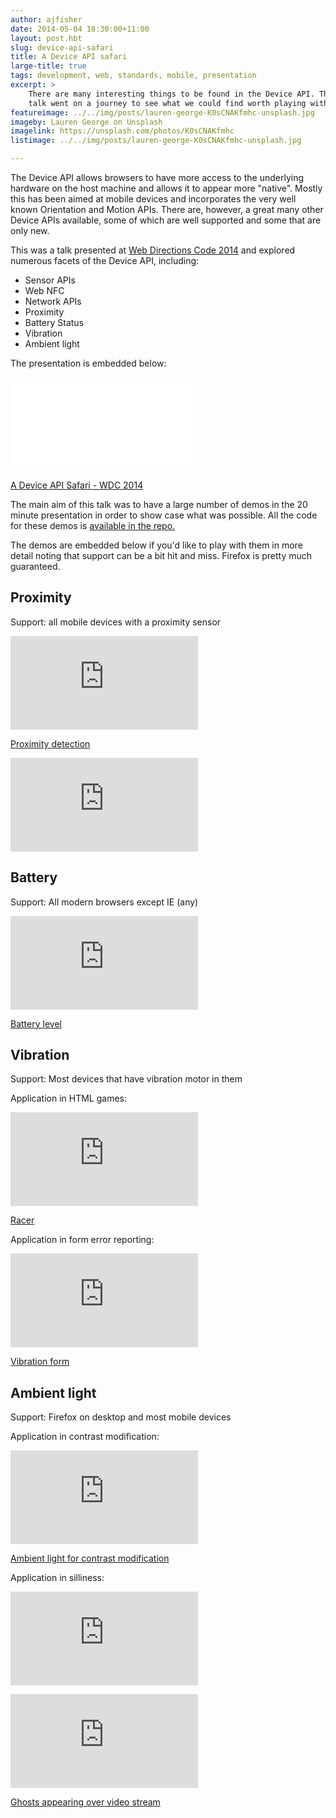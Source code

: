 ```yaml
---
author: ajfisher
date: 2014-05-04 18:30:00+11:00
layout: post.hbt
slug: device-api-safari
title: A Device API safari
large-title: true
tags: development, web, standards, mobile, presentation
excerpt: >
    There are many interesting things to be found in the Device API. This
    talk went on a journey to see what we could find worth playing with.
featureimage: ../../img/posts/lauren-george-K0sCNAKfmhc-unsplash.jpg
imageby: Lauren George on Unsplash
imagelink: https://unsplash.com/photos/K0sCNAKfmhc 
listimage: ../../img/posts/lauren-george-K0sCNAKfmhc-unsplash.jpg

---
```


The Device API allows browsers to have more access to the underlying hardware
on the host machine and allows it to appear more "native". Mostly this has been
aimed at mobile devices and incorporates the very well known Orientation and
Motion APIs. There are, however, a great many other Device APIs available,
some of which are well supported and some that are only new.

This was a talk presented at [Web Directions Code 2014](http://www.webdirections.org/code14/)
and explored numerous facets of the Device API, including:

* Sensor APIs
* Web NFC
* Network APIs
* Proximity
* Battery Status
* Vibration
* Ambient light

The presentation is embedded below:

<p class="mediacontainer"><iframe title="A device API safari"
    src="//www.slideshare.net/slideshow/embed_code/key/BGkZl6CDNLabUl"
    allowfullscreen frameborder="0"></iframe></p>

[A Device API Safari - WDC 2014](//www.slideshare.net/andrewjfisher/a-device-api-safari-web-directions-code-2014)

The main aim of this talk was to have a large number of demos in the 20 minute
presentation in order to show case what was possible. All the code for these
demos is [available in the repo.](https://github.com/ajfisher/wdc)

The demos are embedded below if you'd like to play with them in more detail noting
that support can be a bit hit and miss. Firefox is pretty much guaranteed.

## Proximity

Support: all mobile devices with a proximity sensor

<p class="mediacontainer"><iframe title="Proximity sensor test"
    src="https://wdc14.ajf.io/examples/proximity/" frameborder="0"></iframe></p>

[Proximity detection](https://wdc14.ajf.io/examples/proximity/)

<p class="mediacontainer"><iframe title="Video of proximity test"
    src="https://www.youtube.com/embed/7cgug03jmVw" frameborder="0"
    allowfullscreen></iframe></p>

## Battery

Support: All modern browsers except IE (any)

<p class="mediacontainer"><iframe title="Battery API example"
    src="https://wdc14.ajf.io/examples/battery/demo.html"
    frameborder="0"></iframe></p>

[Battery level](https://wdc14.ajf.io/examples/battery/demo.html)

## Vibration

Support: Most devices that have vibration motor in them

Application in HTML games:

<p class="mediacontainer"><iframe title="Vibration motor example"
    src="https://www.youtube.com/embed/0AC_InC0QMA" frameborder="0"
    allowfullscreen></iframe></p>

[Racer](https://wdc14.ajf.io/examples/racing_car/)

Application in form error reporting:

<p class="mediacontainer"><iframe title="Vibrating form example"
    src="https://wdc14.ajf.io/examples/vibrate/form.html"
    frameborder="0"></iframe></p>

[Vibration form](https://wdc14.ajf.io/examples/vibrate/form.html)

## Ambient light

Support: Firefox on desktop and most mobile devices

Application in contrast modification:

<p class="mediacontainer"><iframe title="Ambient light contrast changer"
    src="https://wdc14.ajf.io/examples/ambient/contrast.html"
    frameborder="0"></iframe></p>

[Ambient light for contrast modification](https://wdc14.ajf.io/examples/ambient/contrast.html)

Application in silliness:

<p class="mediacontainer"><iframe title="Video showing ambient light changes"
    src="https://www.youtube.com/embed/E2Eu5gRvkME" frameborder="0"
    allowfullscreen></iframe></p>

<p class="mediacontainer"><iframe title="Ambient light demo"
    src="https://wdc14.ajf.io/examples/ambient/ghosts.html" frameborder="0"></iframe></p>

[Ghosts appearing over video stream](https://wdc14.ajf.io/examples/ambient/ghosts.html)

